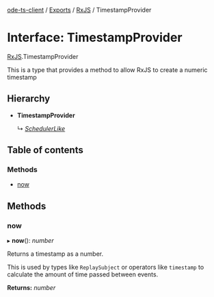 [ode-ts-client](../README.md) / [Exports](../modules.md) / [RxJS](../modules/rxjs.md) / TimestampProvider

# Interface: TimestampProvider

[RxJS](../modules/rxjs.md).TimestampProvider

This is a type that provides a method to allow RxJS to create a numeric timestamp

## Hierarchy

* **TimestampProvider**

  ↳ [*SchedulerLike*](rxjs.schedulerlike.md)

## Table of contents

### Methods

- [now](rxjs.timestampprovider.md#now)

## Methods

### now

▸ **now**(): *number*

Returns a timestamp as a number.

This is used by types like `ReplaySubject` or operators like `timestamp` to calculate
the amount of time passed between events.

**Returns:** *number*
